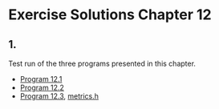 # Exercise Solutions Chapter 12 #
## 1. ##
Test run of the three programs presented in this chapter.  
 - [Program 12.1](Exercise_01/Program_12_01/program_12_01.c)  
 - [Program 12.2](Exercise_01/Program_12_02/program_12_02.c)  
 - [Program 12.3](Exercise_01/Program_12_03/program_12_03.c), [metrics.h](Exercise_01/Program_12_03/metrics.h)  
